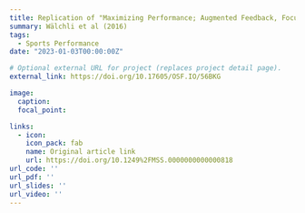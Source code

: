 ```yaml
---
title: Replication of "Maximizing Performance; Augmented Feedback, Focus of Attention, and/or Reward?"
summary: Wälchli et al (2016)
tags:
  - Sports Performance
date: "2023-01-03T00:00:00Z"

# Optional external URL for project (replaces project detail page).
external_link: https://doi.org/10.17605/OSF.IO/56BKG

image:
  caption: 
  focal_point: 

links:
  - icon: 
    icon_pack: fab
    name: Original article link
    url: https://doi.org/10.1249%2FMSS.0000000000000818
url_code: ''
url_pdf: ''
url_slides: ''
url_video: ''
---
```

